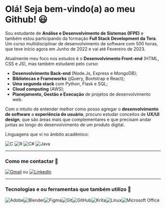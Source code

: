 # Olá! Seja bem-vindo(a) ao meu Github! 😃 

Sou estudante de **Análise e Desenvolvimento de Sistemas (IFPE)** e também estou participando da formação **Full Stack Development da Tera**. Um curso multidisciplinar de desenvolvimento de software com 500 horas, que teve início agora em Junho de 2022 e vai até Fevereiro de 2023.

Atualmente meu foco nos estudos é o **Desenvolvimento Front-end** (HTML, CSS e JS), mas também estudarei pelo curso: 

- **Desenvolvimento Back-end** (Node.Js, Express e MongoDB);
- **Bibliotecas e Frameworks** (jQuery, Bootstrap e React);
- **Uma segunda stack** com Python, Flask e SQL;
- **Cloud computing** (AWS);
- **Planejamento, Gestão e Execução** de projetos de desenvolvimento web.

Com o intuito de entender melhor como posso agregar o **desenvolvimento de software** a **experiência do usuário**, procuro estudar conceitos de **UX/UI design**, que são áreas mais que complementares e que precisam andar juntas ao longo do desenvolvimento de um produto digital.

Linguagens que vi no âmbito acadêmico:

![C](https://img.shields.io/badge/c-%2300599C.svg?style=for-the-badge&logo=c&logoColor=white)
![R](https://img.shields.io/badge/r-%23276DC3.svg?style=for-the-badge&logo=r&logoColor=white)
![C#](https://img.shields.io/badge/c%23-%23239120.svg?style=for-the-badge&logo=c-sharp&logoColor=white)
![Java](https://img.shields.io/badge/java-%23ED8B00.svg?style=for-the-badge&logo=java&logoColor=white)

----
### Como me contactar 📧  
[![Gmail](https://img.shields.io/badge/Gmail-D14836?style=for-the-badge&logo=gmail&logoColor=white&link=mailto:luizreis.3d@gmail.com)](mailto:luizreis.3d@gmail.com)  ou  [![LinkedIn](https://img.shields.io/badge/linkedin-%230077B5.svg?style=for-the-badge&logo=linkedin&logoColor=white&link=https://https://www.linkedin.com/in/luizreis3d/)](https://www.linkedin.com/in/luizreis3d/)

----
### Tecnologias e ou ferramentas que também utilizo 💾
![Adobe](https://img.shields.io/badge/adobe-%23FF0000.svg?style=for-the-badge&logo=adobe&logoColor=white)![Blender](https://img.shields.io/badge/blender-%23F5792A.svg?style=for-the-badge&logo=blender&logoColor=white)![Figma](https://img.shields.io/badge/figma-%23F24E1E.svg?style=for-the-badge&logo=figma&logoColor=white)![Git](https://img.shields.io/badge/git-%23F05033.svg?style=for-the-badge&logo=git&logoColor=white)![GitHub](https://img.shields.io/badge/github-%23121011.svg?style=for-the-badge&logo=github&logoColor=white)![Krita](https://img.shields.io/badge/Krita-203759?style=for-the-badge&logo=krita&logoColor=EEF37B)![Linux](https://img.shields.io/badge/Linux-FCC624?style=for-the-badge&logo=linux&logoColor=black)![Microsoft Office](https://img.shields.io/badge/Microsoft_Office-D83B01?style=for-the-badge&logo=microsoft-office&logoColor=white)
